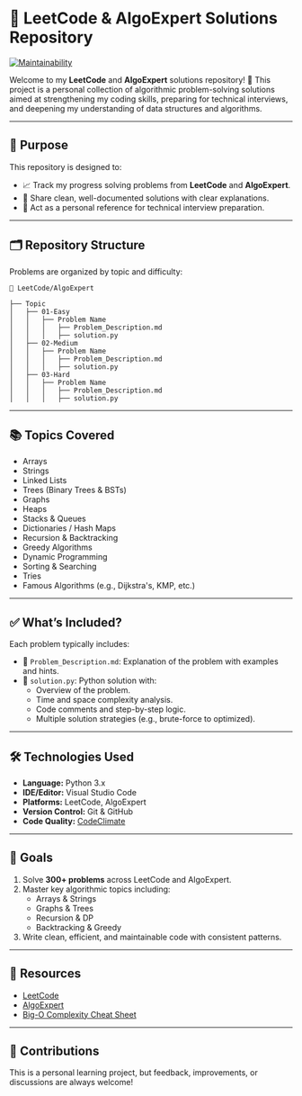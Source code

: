 # 🧠 LeetCode & AlgoExpert Solutions Repository

[![Maintainability](https://api.codeclimate.com/v1/badges/74d1c3aa9471f0d344c2/maintainability)](https://codeclimate.com/github/isa-nurbek/leet-code-challenges/maintainability)

Welcome to my **LeetCode** and **AlgoExpert** solutions repository! 🎯 This project is a personal collection of algorithmic problem-solving solutions aimed at strengthening my coding skills, preparing for technical interviews, and deepening my understanding of data structures and algorithms.

---

## 📌 Purpose

This repository is designed to:

- 📈 Track my progress solving problems from **LeetCode** and **AlgoExpert**.
- 💬 Share clean, well-documented solutions with clear explanations.
- 🧰 Act as a personal reference for technical interview preparation.

---

## 🗂️ Repository Structure

Problems are organized by topic and difficulty:

```plaintext
📂 LeetCode/AlgoExpert

├── Topic
│   ├── 01-Easy
│   │   ├── Problem Name
│   │   │   ├── Problem_Description.md
│   │   │   ├── solution.py
│   ├── 02-Medium
│   │   ├── Problem Name
│   │   │   ├── Problem_Description.md
│   │   │   ├── solution.py
│   ├── 03-Hard
│   │   ├── Problem Name
│   │   │   ├── Problem_Description.md
│   │   │   ├── solution.py
```

---

## 📚 Topics Covered

- Arrays  
- Strings  
- Linked Lists  
- Trees (Binary Trees & BSTs)  
- Graphs  
- Heaps  
- Stacks & Queues  
- Dictionaries / Hash Maps  
- Recursion & Backtracking  
- Greedy Algorithms  
- Dynamic Programming  
- Sorting & Searching  
- Tries  
- Famous Algorithms (e.g., Dijkstra's, KMP, etc.)

---

## ✅ What’s Included?

Each problem typically includes:

- 📄 `Problem_Description.md`: Explanation of the problem with examples and hints.
- 🧠 `solution.py`: Python solution with:
  - Overview of the problem.
  - Time and space complexity analysis.
  - Code comments and step-by-step logic.
  - Multiple solution strategies (e.g., brute-force to optimized).

---

## 🛠️ Technologies Used

- **Language:** Python 3.x  
- **IDE/Editor:** Visual Studio Code  
- **Platforms:** LeetCode, AlgoExpert  
- **Version Control:** Git & GitHub  
- **Code Quality:** [CodeClimate](https://codeclimate.com/github/isa-nurbek/leet-code-challenges/maintainability)

---

## 🚀 Goals

1. Solve **300+ problems** across LeetCode and AlgoExpert.
2. Master key algorithmic topics including:
   - Arrays & Strings
   - Graphs & Trees
   - Recursion & DP
   - Backtracking & Greedy
3. Write clean, efficient, and maintainable code with consistent patterns.

---

## 🔗 Resources

- [LeetCode](https://leetcode.com/)
- [AlgoExpert](https://www.algoexpert.io/)
- [Big-O Complexity Cheat Sheet](https://www.bigocheatsheet.com/)

---

## 🙌 Contributions

This is a personal learning project, but feedback, improvements, or discussions are always welcome!
